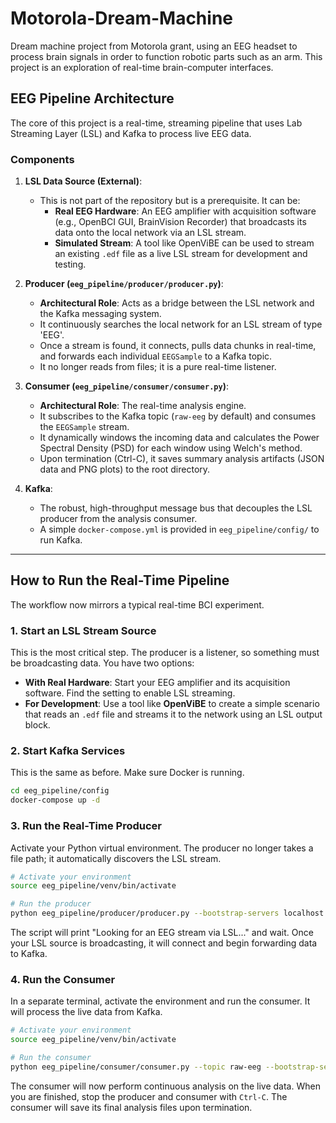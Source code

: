 # Motorola-Dream-Machine

Dream machine project from Motorola grant, using an EEG headset to process brain signals in order to function robotic parts such as an arm. This project is an exploration of real-time brain-computer interfaces.

## EEG Pipeline Architecture

The core of this project is a real-time, streaming pipeline that uses Lab Streaming Layer (LSL) and Kafka to process live EEG data.

### Components

1.  **LSL Data Source (External)**:

    - This is not part of the repository but is a prerequisite. It can be:
      - **Real EEG Hardware**: An EEG amplifier with acquisition software (e.g., OpenBCI GUI, BrainVision Recorder) that broadcasts its data onto the local network via an LSL stream.
      - **Simulated Stream**: A tool like OpenViBE can be used to stream an existing `.edf` file as a live LSL stream for development and testing.

2.  **Producer (`eeg_pipeline/producer/producer.py`)**:

    - **Architectural Role**: Acts as a bridge between the LSL network and the Kafka messaging system.
    - It continuously searches the local network for an LSL stream of type 'EEG'.
    - Once a stream is found, it connects, pulls data chunks in real-time, and forwards each individual `EEGSample` to a Kafka topic.
    - It no longer reads from files; it is a pure real-time listener.

3.  **Consumer (`eeg_pipeline/consumer/consumer.py`)**:

    - **Architectural Role**: The real-time analysis engine.
    - It subscribes to the Kafka topic (`raw-eeg` by default) and consumes the `EEGSample` stream.
    - It dynamically windows the incoming data and calculates the Power Spectral Density (PSD) for each window using Welch's method.
    - Upon termination (Ctrl-C), it saves summary analysis artifacts (JSON data and PNG plots) to the root directory.

4.  **Kafka**:
    - The robust, high-throughput message bus that decouples the LSL producer from the analysis consumer.
    - A simple `docker-compose.yml` is provided in `eeg_pipeline/config/` to run Kafka.

---

## How to Run the Real-Time Pipeline

The workflow now mirrors a typical real-time BCI experiment.

### 1. Start an LSL Stream Source

This is the most critical step. The producer is a listener, so something must be broadcasting data. You have two options:

- **With Real Hardware**: Start your EEG amplifier and its acquisition software. Find the setting to enable LSL streaming.
- **For Development**: Use a tool like **OpenViBE** to create a simple scenario that reads an `.edf` file and streams it to the network using an LSL output block.

### 2. Start Kafka Services

This is the same as before. Make sure Docker is running.

```bash
cd eeg_pipeline/config
docker-compose up -d
```

### 3. Run the Real-Time Producer

Activate your Python virtual environment. The producer no longer takes a file path; it automatically discovers the LSL stream.

```bash
# Activate your environment
source eeg_pipeline/venv/bin/activate

# Run the producer
python eeg_pipeline/producer/producer.py --bootstrap-servers localhost:9092
```

The script will print "Looking for an EEG stream via LSL..." and wait. Once your LSL source is broadcasting, it will connect and begin forwarding data to Kafka.

### 4. Run the Consumer

In a separate terminal, activate the environment and run the consumer. It will process the live data from Kafka.

```bash
# Activate your environment
source eeg_pipeline/venv/bin/activate

# Run the consumer
python eeg_pipeline/consumer/consumer.py --topic raw-eeg --bootstrap-servers localhost:9092 --write-json --write-png
```

The consumer will now perform continuous analysis on the live data. When you are finished, stop the producer and consumer with `Ctrl-C`. The consumer will save its final analysis files upon termination.
